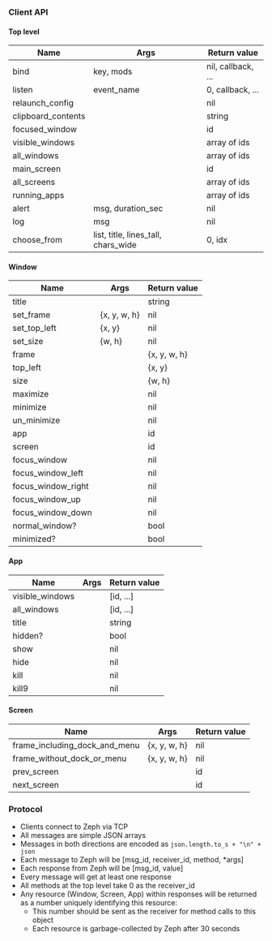### Client API

#### Top level

Name               | Args                                | Return value
-------------------|-------------------------------------|--------------------
bind               | key, mods                           | nil, callback, ...
listen             | event_name                          | 0, callback, ...
relaunch_config    |                                     | nil
clipboard_contents |                                     | string
focused_window     |                                     | id
visible_windows    |                                     | array of ids
all_windows        |                                     | array of ids
main_screen        |                                     | id
all_screens        |                                     | array of ids
running_apps       |                                     | array of ids
alert              | msg, duration_sec                   | nil
log                | msg                                 | nil
choose_from        | list, title, lines_tall, chars_wide | 0, idx

#### Window

Name                | Args         | Return value
--------------------|--------------|--------------------
title               |              | string
set_frame           | {x, y, w, h} | nil
set_top_left        | {x, y}       | nil
set_size            | {w, h}       | nil
frame               |              | {x, y, w, h}
top_left            |              | {x, y}
size                |              | {w, h}
maximize            |              | nil
minimize            |              | nil
un_minimize         |              | nil
app                 |              | id
screen              |              | id
focus_window        |              | nil
focus_window_left   |              | nil
focus_window_right  |              | nil
focus_window_up     |              | nil
focus_window_down   |              | nil
normal_window?      |              | bool
minimized?          |              | bool

#### App

Name            | Args | Return value
----------------|------|--------------------
visible_windows |      | [id, ...]
all_windows     |      | [id, ...]
title           |      | string
hidden?         |      | bool
show            |      | nil
hide            |      | nil
kill            |      | nil
kill9           |      | nil

#### Screen

Name                | Args    | Return value
--------------------|---------|--------------------
frame_including_dock_and_menu | {x, y, w, h} | nil
frame_without_dock_or_menu    | {x, y, w, h} | nil
prev_screen                   |              | id
next_screen                   |              | id


### Protocol

* Clients connect to Zeph via TCP
* All messages are simple JSON arrays
* Messages in both directions are encoded as `json.length.to_s + "\n" + json`
* Each message to Zeph will be [msg_id, receiver_id, method, *args]
* Each response from Zeph will be [msg_id, value]
* Every message will get at least one response
* All methods at the top level take 0 as the receiver_id
* Any resource (Window, Screen, App) within responses will be returned as a number uniquely identifying this resource:
    * This number should be sent as the receiver for method calls to this object
    * Each resource is garbage-collected by Zeph after 30 seconds
